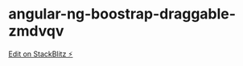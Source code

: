 # angular-ng-boostrap-draggable-zmdvqv

[Edit on StackBlitz ⚡️](https://stackblitz.com/edit/angular-ng-boostrap-draggable-zmdvqv)